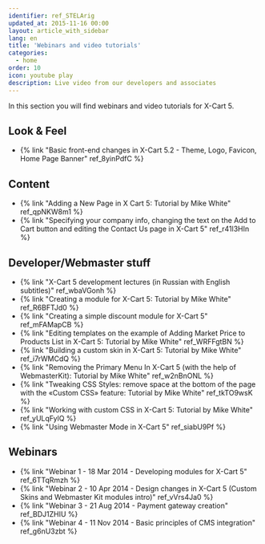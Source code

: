 ```yaml
---
identifier: ref_STELArig
updated_at: 2015-11-16 00:00
layout: article_with_sidebar
lang: en
title: 'Webinars and video tutorials'
categories:
  - home
order: 10
icon: youtube play
description: Live video from our developers and associates
---
```


In this section you will find webinars and video tutorials for X-Cart 5.

## Look & Feel

*   {% link "Basic front-end changes in X-Cart 5.2 - Theme, Logo, Favicon, Home Page Banner" ref_8yinPdfC %}

## Content

*   {% link "Adding a New Page in X Cart 5: Tutorial by Mike White" ref_qpNKW8m1 %}
*   {% link "Specifying your company info, changing the text on the Add to Cart button and editing the Contact Us page in X-Cart 5" ref_r41l3HIn %}

## Developer/Webmaster stuff

*   {% link "X-Cart 5 development lectures (in Russian with English subtitles)" ref_wbaVGonh %}
*   {% link "Creating a module for X-Cart 5: Tutorial by Mike White" ref_R6BFTJd0 %}
*   {% link "Creating a simple discount module for X-Cart 5" ref_mFAMapCB %}
*   {% link "Editing templates on the example of Adding Market Price to Products List in X-Сart 5: Tutorial by Mike White" ref_WRFFgtBN %}
*   {% link "Building a custom skin in X-Cart 5: Tutorial by Mike White" ref_i7rWMCdQ %}
*   {% link "Removing the Primary Menu In X-Cart 5 (with the help of WebmasterKit): Tutorial by Mike White" ref_w2nBnONL %}
*   {% link "Tweaking CSS Styles: remove space at the bottom of the page with the «Custom CSS» feature: Tutorial by Mike White" ref_tkTO9wsK %}
*   {% link "Working with custom CSS in X-Cart 5: Tutorial by Mike White" ref_yULqFylQ %}
*   {% link "Using Webmaster Mode in X-Cart 5" ref_siabU9Pf %}

## Webinars

*   {% link "Webinar 1 - 18 Mar 2014 - Developing modules for X-Cart 5" ref_6TTqRmzh %}
*   {% link "Webinar 2 - 10 Apr 2014 - Design changes in X-Cart 5 (Custom Skins and Webmaster Kit modules intro)" ref_vVrs4Ja0 %}
*   {% link "Webinar 3 - 21 Aug 2014 - Payment gateway creation" ref_BDJ1ZHIU %}
*   {% link "Webinar 4 - 11 Nov 2014 - Basic principles of CMS integration" ref_g6nU3zbt %}